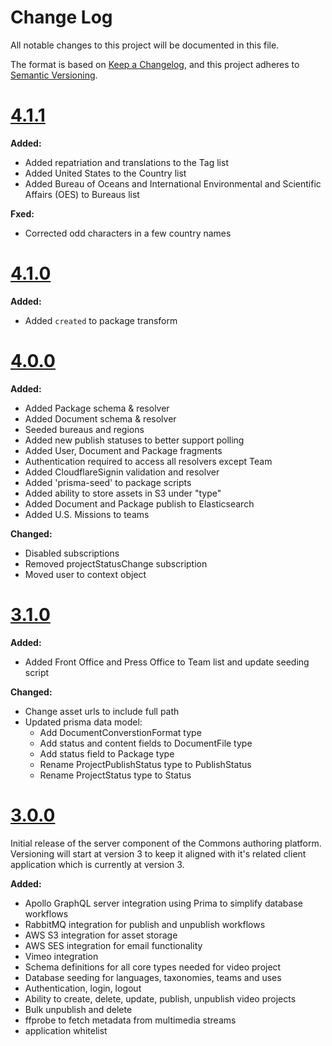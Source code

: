 # Change Log

All notable changes to this project will be documented in this file.

The format is based on [Keep a Changelog](https://keepachangelog.com/en/1.0.0/),
and this project adheres to [Semantic Versioning](https://semver.org/spec/v2.0.0.html).

# [4.1.1](2020-05-22)
**Added:**
- Added repatriation and translations to the Tag list
- Added United States to the Country list
- Added Bureau of Oceans and International Environmental and Scientific Affairs (OES) to Bureaus list

**Fxed:**
- Corrected odd characters in a few country names

# [4.1.0](2020-05-05)

**Added:**
- Added `created` to package transform

# [4.0.0](2020-04-27)

**Added:**
- Added Package schema & resolver
- Added Document schema & resolver
- Seeded bureaus and regions
- Added new publish statuses to better support polling
- Added User, Document and Package fragments
- Authentication required to access all resolvers except Team
- Added CloudflareSignin validation and resolver
- Added 'prisma-seed' to package scripts
- Added ability to store assets in S3 under "type" 
- Added Document and Package publish to Elasticsearch
- Added U.S. Missions to teams

**Changed:**
- Disabled subscriptions
- Removed projectStatusChange subscription
- Moved user to context object

# [3.1.0](2020-01-13)

**Added:**

- Added Front Office and Press Office to Team list and update seeding script

**Changed:**

- Change asset urls to include full path
- Updated prisma data model:
  - Add DocumentConverstionFormat type
  - Add status and content fields to DocumentFile type
  - Add status field to Package type
  - Rename ProjectPublishStatus type to PublishStatus
  - Rename ProjectStatus type to Status

# [3.0.0](2019-12-02)

Initial release of the server component of the Commons authoring platform. Versioning will start at version 3 to keep it aligned with it's related client application which is currently at version 3.

**Added:**

- Apollo GraphQL server integration using Prima to simplify database workflows
- RabbitMQ integration for publish and unpublish workflows
- AWS S3 integration for asset storage
- AWS SES integration for email functionality
- Vimeo integration
- Schema definitions for all core types needed for video project
- Database seeding for languages, taxonomies, teams and uses
- Authentication, login, logout
- Ability to create, delete, update, publish, unpublish video projects
- Bulk unpublish and delete
- ffprobe to fetch metadata from multimedia streams
- application whitelist

